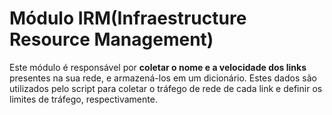 # Módulo IRM(Infraestructure Resource Management)

Este módulo é responsável por **coletar o nome e a velocidade dos links** presentes na sua rede, e armazená-los em um dicionário. Estes dados são utilizados pelo script para coletar o tráfego de rede de cada link e definir os limites de tráfego, respectivamente.
